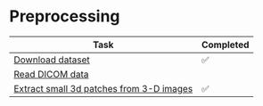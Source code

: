 # Preprocessing

|  **Task**                                              |  **Completed**
|-------------------------------------------------------|--------------------
[Download dataset](https://github.com/x110/DLToolboxImg/blob/master/DL_02_PreProcessing/download_dataset.ipynb)            |:white_check_mark:
[Read DICOM data]()                                    |
 [Extract small 3d patches from 3-D images](https://github.com/x110/DLToolboxImg/blob/master/DL_02_PreProcessing/DL_02_PatchesExtraction3DImage.ipynb)              |  :white_check_mark:


